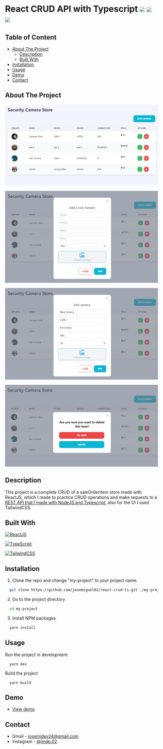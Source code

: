 # React CRUD API with Typescript <img src='https://emojis.slackmojis.com/emojis/images/1643514155/1161/react.png?1643514155' height='25'> <img src='https://emojis.slackmojis.com/emojis/images/1643514173/1383/typescript.png?1643514173' height='25'> <img src='https://emojis.slackmojis.com/emojis/images/1643515045/10754/tailwindcss.png?1643515045' height='25'>

## Table of Content

- [About The Project](#about-the-project)
  - [Description](#description)
  - [Built With](#built-with)
- [Installation](#installation)
- [Usage](#usage)
- [Demo](#demo)
- [Contact](#contact)

## About The Project

![preview](demo/preview.png)

![add-preview](demo/add-preview.png)

![edit-preview](demo/edit-preview.png)

![delete-preview](demo/delete-preview.png)

## Description

This project is a complete CRUD of a saleOrderItem store made with ReactJS, which I made to practice CRUD operations and make requests to a [REST API that I made with NodeJS and Typescript](https://github.com/josemiguel02/nodejs-express-ts-mongodb), also for the UI I used TailwindCSS.

## Built With

[![ReactJS](https://img.shields.io/badge/React.js-20232A?style=for-the-badge&logo=react&logoColor=61DAFB)](https://reactjs.org)

[![TypeScript](https://img.shields.io/badge/TypeScript-007ACC?style=for-the-badge&logo=typescript&logoColor=white)](https://www.typescriptlang.org)

[![TailwindCSS](https://img.shields.io/badge/Tailwind_CSS-38B2AC?style=for-the-badge&logo=tailwind-css&logoColor=white)](https://tailwindcss.com)

## Installation

1. Clone the repo and change "my-project" to your project name.

```sh
  git clone https://github.com/josemiguel02/react-crud-ts.git ./my-project
```

2. Go to the project directory

```sh
  cd my-project
```

3. Install NPM packages

```sh
  yarn install
```

## Usage

Run the project in development

```npm
  yarn dev
```

Build the project

```npm
  yarn build
```

## Demo

- [View demo](https://saleOrderItems-store.onrender.com)

## Contact

- Gmail - [josemidev24@gmail.com](mailto:josemidev24@gmail.com)
- Instagram - [@jmdp.02](https://www.instagram.com/jmdp.02)
